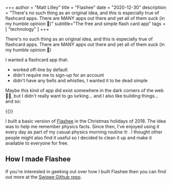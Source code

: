 +++
author = "Matt Lilley"
title = "Flashee"
date = "2020-12-30"
description = "There's no such thing as an original idea, and this is especially true of flashcard apps. There are MANY apps out there and yet all of them suck (in my humble opinion 🤣)"
subtitle="The free and simple flash card app"
tags = [
    "technology"
]
+++

There's no such thing as an original idea, and this is especially true of flashcard apps. There are MANY apps out there and yet all of them suck (in my humble opinion 🤣)

I wanted a flashcard app that:
- worked off-line by default
- didn't require me to sign-up for an account
- didn't have any bells and whistles, I wanted it to be dead simple

Maybe this kind of app did exist somewhere in the dark corners of the web 🤷‍♂️, but I didn't really want to go lurking... and I also like building things... and so:

<!-- ![Flashee screenshot](flashee.png) -->

{{<image-link src="flashee.png" href="https://flashee.lilley.io/" alt="TFlashee screenshot">}}


I built a basic version of [Flashee](https://flashee.lilley.io/) in the Christmas holidays of 2018. The idea was to help me remember physics facts. Since then, I've enjoyed using it every day as part of my casual physics morning routine 🤓 . I thought other people might also find it useful so I decided to clean it up and make it available to everyone for free.


## How I made Flashee

If you're interested in geeking out over how I built Flashee then you can find out more at the [Swipee Github repo](https://github.com/mklilley/flashee).